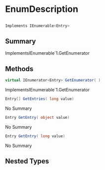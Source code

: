 # EnumDescription

## 
```c#
Implements IEnumerable<Entry>
```

## Summary

ImplementsIEnumerable`1.GetEnumerator
## Methods

```c#
virtual IEnumerator<Entry> GetEnumerator( ) 
```
ImplementsIEnumerable`1.GetEnumerator
```c#
Entry[] GetEntries( long value) 
```
No Summary
```c#
Entry GetEntry( object value) 
```
No Summary
```c#
Entry GetEntry( long value) 
```
No Summary
## Nested Types

